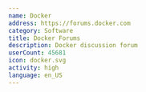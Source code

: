 ```yaml
---
name: Docker
address: https://forums.docker.com
category: Software
title: Docker Forums
description: Docker discussion forum
userCount: 45681
icon: docker.svg
activity: high
language: en_US
---
```

